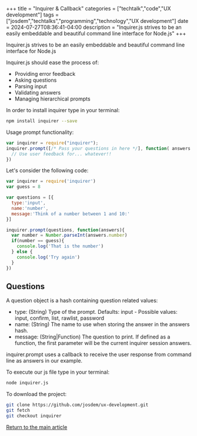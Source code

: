+++
title = "Inquirer & Callback"
categories = ["techtalk","code","UX development"]
tags = ["josdem","techtalks","programming","technology","UX development"]
date = 2024-07-27T08:36:41-04:00
description = "Inquirer.js strives to be an easily embeddable and beautiful command line interface for Node.js"
+++

Inquirer.js strives to be an easily embeddable and beautiful command line interface for Node.js

Inquirer.js should ease the process of:

* Providing error feedback
* Asking questions
* Parsing input
* Validating answers
* Managing hierarchical prompts

In order to install inquirer type in your terminal:

```bash
npm install inquirer --save
```

Usage prompt functionality:

```javascript
var inquirer = require("inquirer");
inquirer.prompt([/* Pass your questions in here */], function( answers ) {
  // Use user feedback for... whatever!!
})
```

Let's consider the following code:

```javascript
var inquirer = require('inquirer')
var guess = 8

var questions = [{
  type:'input',
  name:'number',
  message:'Think of a number between 1 and 10:'
}]

inquirer.prompt(questions, function(answers){
  var number = Number.parseInt(answers.number)
  if(number == guess){
    console.log('That is the number')
  } else {
    console.log('Try again')
  }
})
```

## Questions

A question object is a hash containing question related values:

* type: (String) Type of the prompt. Defaults: input - Possible values: input, confirm, list, rawlist, password
* name: (String) The name to use when storing the answer in the answers hash.
* message: (String|Function) The question to print. If defined as a function, the first parameter will be the current inquirer session answers.

inquirer.prompt uses a callback to receive the user response from command line as answers in our example.

To execute our js file type in your terminal:

```bash
node inquirer.js
```

To download the project:

```bash
git clone https://github.com/josdem/ux-development.git
git fetch
git checkout inquirer
```

[Return to the main article](/techtalk/ux)
